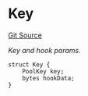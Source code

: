 # Key
[Git Source](https://github.com/z0r0z/v4-router/blob/5a1e320034f5e0745f06fd9f2e80920d8eaaa019/src/V4SwapRouter.sol)

*Key and hook params.*


```solidity
struct Key {
    PoolKey key;
    bytes hookData;
}
```

